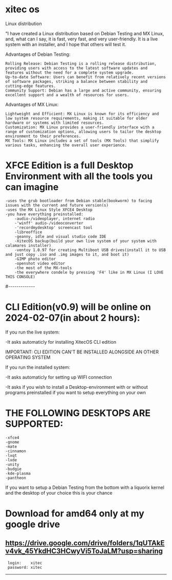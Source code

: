 # xitec os
Linux distribution

"I have created a Linux distribution based on Debian Testing and MX Linux, and, what can I say, it is fast, very fast, and very user-friendly. It is a live system with an installer, and I hope that others will test it.

Advantages of Debian Testing:

    Rolling Release: Debian Testing is a rolling release distribution, providing users with access to the latest software updates and features without the need for a complete system upgrade.
    Up-to-date Software: Users can benefit from relatively recent versions of software packages, striking a balance between stability and cutting-edge features.
    Community Support: Debian has a large and active community, ensuring excellent support and a wealth of resources for users.

Advantages of MX Linux:

    Lightweight and Efficient: MX Linux is known for its efficiency and low system resource requirements, making it suitable for older hardware or systems with limited resources.
    Customization: MX Linux provides a user-friendly interface with a range of customization options, allowing users to tailor the desktop environment to their preferences.
    MX Tools: MX Linux includes a set of tools (MX Tools) that simplify various tasks, enhancing the overall user experience.

# XFCE Edition is a full Desktop Environment with all the tools you can imagine

    -uses the grub bootloader from Debian stable(bookworm) to facing issues with the current and future version(s)
    -uses the MX Linux Style XFCE4 Desktop
    -you have everything preinstalled:
        -audio-/videoplayer, internet radio
        -'winff' audio-/videoconverter
        -'recordmydesktop' screencast tool
        -libreoffice
        -geanny, idle and visual studio code IDE
        -XitecOS backup(build your own live system of your system with calamares installer)
        -ventoy 1.0.97 for creating Multiboot USB drives(install it to USB and just copy .iso and .img images to it, and boot it)
        -GIMP photo editor
        -openshot video editor
        -the most of the MX-tools
        -the everywhere condele by pressing 'F4' like in MX Linux (I LOVE THIS CONSOLE)
        
#-------------

# CLI Edition(v0.9) will be online on 2024-02-07(in about 2 hours):

If you run the live system:

-It asks automaticly for installing XitecOS CLI edition

IMPORTANT: CLI EDITION CAN'T BE INSTALLED ALONGSIDE AN OTHER OPERATING SYSTEM

If you run the installed system:

-It asks automaticly for setting up WIFI connection

-It asks if you wish to install a Desktop-environment
    with or without programs preinstalled
      if you want to setup everything on your own

# THE FOLLOWING DESKTOPS ARE SUPPORTED:

    -xfce4
    -gnome
    -mate
    -cinnamon
    -lxqt
    -lxde
    -unity
    -budgie
    -kde-plasma
    -pantheon


If you want to setup a Debian Testing from the bottom with a liquorix kernel and the desktop of your choice this is your chance

# Download for amd64 only at my google drive
https://drive.google.com/drive/folders/1qUTAkEv4vk_45YkdHC3HCwyVi5ToJaLM?usp=sharing
----------------------------------------------------
     login:    xitec
     password: xitec
----------------------------------------------------
